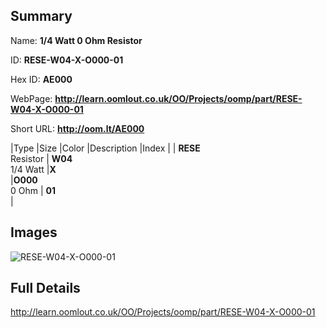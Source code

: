 

## Summary
 
Name: __1/4 Watt 0 Ohm Resistor__

ID: __RESE-W04-X-O000-01__

Hex ID: __AE000__

WebPage: __http://learn.oomlout.co.uk/OO/Projects/oomp/part/RESE-W04-X-O000-01__

Short URL: __http://oom.lt/AE000__


|Type   |Size   |Color   |Description   |Index   |
| __RESE__ <br>Resistor  | __W04__<br>1/4 Watt   |__X__<br>    |__O000__<br>0 Ohm    | __01__<br>  |


## Images
![RESE-W04-X-O000-01](http://oomlout.com/oomp-gen/parts/RESE-W04-X-O000-01/RESE-W04-X-O000-01_420.jpg)

## Full Details

 http://learn.oomlout.co.uk/OO/Projects/oomp/part/RESE-W04-X-O000-01

